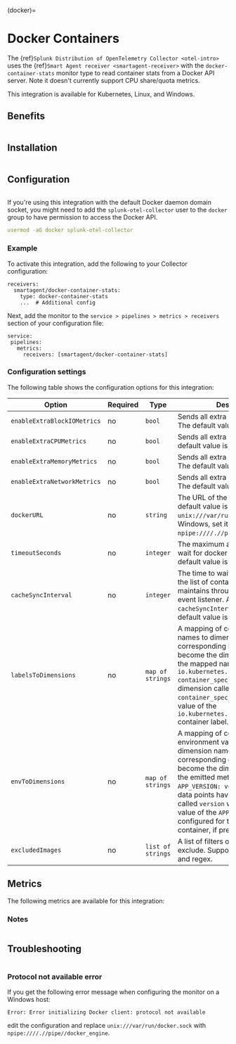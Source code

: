 (docker)=

# Docker Containers

<meta name="description" content="Use this Splunk Observability Cloud integration for the Docker monitor. See benefits, install, configuration, and metrics">

The {ref}`Splunk Distribution of OpenTelemetry Collector <otel-intro>` uses the {ref}`Smart Agent receiver <smartagent-receiver>` with the `docker-container-stats` monitor type to read container stats from a Docker API server. Note it doesn't currently support CPU share/quota metrics.

This integration is available for Kubernetes, Linux, and Windows.

## Benefits

```{include} /_includes/benefits.md
```

## Installation

```{include} /_includes/collector-installation.md
```

## Configuration

```{include} /_includes/configuration.md
```

If you're using this integration with the default Docker daemon domain socket, you might need to add the `splunk-otel-collector` user to the `docker` group to have permission to access the Docker API. 

```yaml
usermod -aG docker splunk-otel-collector
```

### Example

To activate this integration, add the following to your Collector configuration:

```
receivers:
  smartagent/docker-container-stats:
    type: docker-container-stats
    ...  # Additional config
```

Next, add the monitor to the `service > pipelines > metrics > receivers` section of your configuration file:

```
service:
 pipelines:
   metrics:
     receivers: [smartagent/docker-container-stats]
```

### Configuration settings

The following table shows the configuration options for this integration:

| Option | Required | Type | Description |
| --- | --- | --- | --- |
| `enableExtraBlockIOMetrics` | no | `bool` | Sends all extra block IO metrics. The default value is `false` |
| `enableExtraCPUMetrics` | no | `bool` | Sends all extra CPU metrics. The default value is `false` |
| `enableExtraMemoryMetrics` | no | `bool` | Sends all extra memory metrics. The default value is `false` |
| `enableExtraNetworkMetrics` | no | `bool` | Sends all extra network metrics. The default value is `false` |
| `dockerURL` | no | `string` | The URL of the docker server. The default value is `unix:///var/run/docker.sock`. For Windows, set it to `npipe:////.//pipe//docker_engine`. |
| `timeoutSeconds` | no | `integer` | The maximum amount of time to wait for docker API requests. The default value is `5` |
| `cacheSyncInterval` | no | `integer` | The time to wait before resyncing the list of containers the monitor maintains through the docker event listener. An example is `cacheSyncInterval: "20m"` The default value is `60m` |
| `labelsToDimensions` | no | `map of strings` | A mapping of container label names to dimension names. The corresponding label values become the dimension value for the mapped name. For example, `io.kubernetes.container.name: container_spec_name` results in a dimension called `container_spec_name` that has the value of the `io.kubernetes.container.name` container label. |
| `envToDimensions` | no | `map of strings` | A mapping of container environment variable names to dimension names. The corresponding env var values become the dimension values on the emitted metrics. For example, `APP_VERSION: version` results in data points having a dimension called `version` whose value is the value of the `APP_VERSION` envvar configured for that particular container, if present. |
| `excludedImages` | no | `list of strings` | A list of filters of images to exclude. Supports literals, globs, and regex. |

## Metrics

The following metrics are available for this integration:

<div class="metrics-yaml" url="https://raw.githubusercontent.com/signalfx/integrations/main/docker/metrics.yaml"></div>

### Notes

```{include} /_includes/metric-defs.md
```

## Troubleshooting

```{include} /_includes/troubleshooting.md
```

### Protocol not available error

If you get the following error message when configuring the monitor on a Windows host:

```
Error: Error initializing Docker client: protocol not available
```

edit the configuration and replace `unix:///var/run/docker.sock` with `npipe:////.//pipe//docker_engine`.




